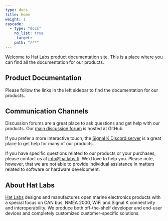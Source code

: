 ```yaml
---
type: docs
title: Home
weight: 1
cascade:
  - type: "docs"
    no_list: true
    _target:
    path: "/**"
---
```


Welcome to Hat Labs product documentation site. This is a place where you can find all the documentation for our products.

## Product Documentation

Please follow the links in the left sidebar to find the documentation for our products.

## Communication Channels

Discussion forums are a great place to ask questions and get help with our products.
Our [main discussion forum](https://github.com/hatlabs/discussions/discussions/) is hosted at GitHub.

If you prefer a more interactive touch, the [Signal K Discord server](https://discord.gg/snbxwmERMh) is a great place to get help for many of our products.

If you have specific questions related to our products or your purchases, please contact us at [info@hatlabs.fi](mailto:info@hatlabs.fi). We’d love to help you.
Please note, however, that we are not able to provide individual assistance in matters related to software or hardware development.

## About Hat Labs

[Hat Labs](https://hatlabs.fi) designs and manufactures open marine electronics products with a special focus on CAN bus, NMEA 2000, WiFi and Signal K connectivity and interoperability.
We produce both off-the-shelf developer and end-user devices and completely customized customer-specific solutions.

